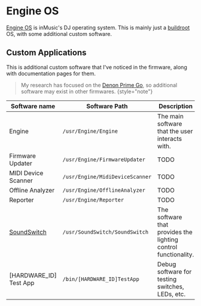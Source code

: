 # Engine OS

[Engine OS](https://enginedj.com/software/enginedj-os) is inMusic's DJ operating system. This is mainly just
a [buildroot](Buildroot.md) OS, with some additional custom software.

## Custom Applications

This is additional custom software that I've noticed in the firmware, along with documentation pages for them.

> My research has focused on the [Denon Prime Go](https://www.denondj.com/prime-go), so additional software may exist in
> other firmwares.
> {style="note"}

| Software name                              | Software Path                   | Description                                                    | Page                        |
|--------------------------------------------|---------------------------------|----------------------------------------------------------------|-----------------------------|
| Engine                                     | `/usr/Engine/Engine`            | The main software that the user interacts with.                | [](Engine.md)               |
| Firmware Updater                           | `/usr/Engine/FirmwareUpdater`   | TODO                                                           | [](Firmware-Updater.md)     |
| MIDI Device Scanner                        | `/usr/Engine/MidiDeviceScanner` | TODO                                                           | [](MIDI-Device-Scanner.md)  |
| Offline Analyzer                           | `/usr/Engine/OfflineAnalyzer`   | TODO                                                           | [](Offline-Analyzer.md)     |
| Reporter                                   | `/usr/Engine/Reporter`          | TODO                                                           | [](Reporter.md)             |
| [SoundSwitch](https://www.soundswitch.com) | `/usr/SoundSwitch/SoundSwitch`  | The software that provides the lighting control functionality. | [](SoundSwitch.md)          |
| [HARDWARE_ID] Test App                     | `/bin/[HARDWARE_ID]TestApp`     | Debug software for testing switches, LEDs, etc.                | [](HARDWARE-ID-Test-App.md) |
